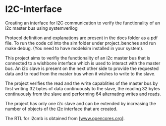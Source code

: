 # I2C-Interface
Creating an interface for I2C communication to verify the functionality of an i2c master bus using systemverilog


Protocol definition and explanations are present in the docs folder as a pdf file. 
To run the code cd into the sim folder under project_benches and run make debug. (You need to have modelsim installed in your system). 

This project aims to verifiy the functionality of an i2c master bus that is connected to a wishbone interface which is used to interact with the master bus. An i2c slave is present on the next other side to provide the requested data and to read from the master bus when it wishes to write to the slave. 

The project verifies the read and the write capablities of the master bus by first writing 32 bytes of data continuously to the slave, the reading 32 bytes continuously from the slave and performing 64 alternating writes and reads. 

The project has only one i2c slave and can be extended by increasing the number of objects of the i2c interface that are created. 

The RTL for i2cmb is obtained from [www.opencores.org].
